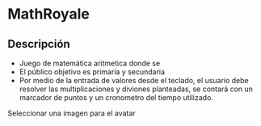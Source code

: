 # MathRoyale

## Descripción
- Juego de matemática aritmetica donde se 
- El público objetivo es primaria y secundaria
- Por medio de la entrada de valores desde el teclado, el usuario debe resolver las multiplicaciones y diviones planteadas, se contará con un marcador de puntos y un cronometro del tiempo utilizado.

Seleccionar una imagen para el avatar
